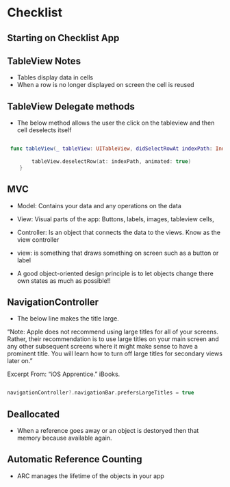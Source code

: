 # Checklist

## Starting on Checklist App
 
## TableView Notes

- Tables display data in cells
- When a row is no longer displayed on screen the cell is reused

## TableView Delegate methods

- The below method allows the user the click on the tableview and then cell deselects itself
```swift

 func tableView(_ tableView: UITableView, didSelectRowAt indexPath: IndexPath) {
        
        tableView.deselectRow(at: indexPath, animated: true)
    }

```
## MVC

- Model: Contains your data and any operations on the data
- View: Visual parts of the app: Buttons, labels, images, tableview cells,
- Controller: Is an object that connects the data to the views. Know as the view controller

- view: is something that draws something on screen such as a button or label 

- A good object-oriented design principle is to let objects change there own states as much as possible!! 

## NavigationController

- The below line makes the title large.

“Note: Apple does not recommend using large titles for all of your screens. Rather, their recommendation is to use large titles on your main screen and any other subsequent screens where it might make sense to have a prominent title. You will learn how to turn off large titles for secondary views later on.”

Excerpt From: “iOS Apprentice.” iBooks.
```swift

navigationController?.navigationBar.prefersLargeTitles = true
```
## Deallocated
- When a reference goes away or an object is destoryed then that memory because available again.

## Automatic Reference Counting

- ARC manages the lifetime of the objects in your app
